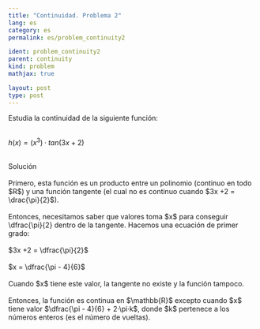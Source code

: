 ```yaml
---
title: "Continuidad. Problema 2"
lang: es
category: es
permalink: es/problem_continuity2

ident: problem_continuity2
parent: continuity
kind: problem
mathjax: true

layout: post
type: post
---
```


<div>
Estudia la continuidad de la siguiente función: <br><br>

$\displaystyle h(x) = (x^3)·tan(3x+2)$<br><br>

<div class="bcblue boxdissap">
Solución
</div><br>

<div class="dissap">
Primero, esta función es un producto entre un polinomio (continuo en todo $R$) y una función tangente (el cual no es continuo cuando $3x +2 = \drac{\pi}{2}$).<br><br>
Entonces, necesitamos saber que valores toma $x$ para conseguir \dfrac{\pi}{2} dentro de la tangente. Hacemos una ecuación de primer grado:<br><br>
$3x +2 = \dfrac{\pi}{2}$<br><br> 
$x = \dfrac{\pi - 4}{6}$<br><br>
Cuando $x$ tiene este valor, la tangente no existe y la función tampoco. <br><br>
Entonces, la función es continua en $\mathbb{R}$ excepto cuando $x$ tiene valor $\dfrac{\pi - 4}{6} + 2·\pi·k$, donde  $k$ pertenece a los números enteros (es el número de vueltas). <br><br>


</div>
